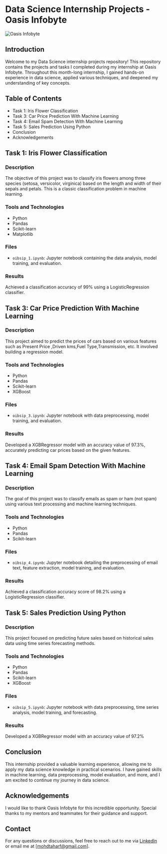# Data Science Internship Projects - Oasis Infobyte

![Oasis Infobyte](https://miro.medium.com/v2/resize:fit:878/1*eGL7fT6e9wltmwt1BSQlPg.jpeg)

## Introduction

Welcome to my Data Science internship projects repository! This repository contains the projects and tasks I completed during my internship at Oasis Infobyte. Throughout this month-long internship, I gained hands-on experience in data science, applied various techniques, and deepened my understanding of key concepts.

## Table of Contents

- Task 1: Iris Flower Classification
- Task 3: Car Price Prediction With Machine Learning
- Task 4: Email Spam Detection With Machine Learning
- Task 5: Sales Prediction Using Python
- Conclusion
- Acknowledgements

## Task 1: Iris Flower Classification

### Description

The objective of this project was to classify iris flowers among three species (setosa, versicolor, virginica) based on the length and width of their sepals and petals. This is a classic classification problem in machine learning.

### Tools and Technologies

- Python
- Pandas
- Scikit-learn
- Matplotlib

### Files

- `oibsip_1.ipynb`: Jupyter notebook containing the data analysis, model training, and evaluation.

### Results

Achieved a classification accuracy of 99% using a LogisticRegression classifier.

## Task 3: Car Price Prediction With Machine Learning

### Description

This project aimed to predict the prices of cars based on various features such as Present Price ,Driven kms,Fuel Type,Transmission, etc. It involved building a regression model.

### Tools and Technologies

- Python
- Pandas
- Scikit-learn
- XGBoost

### Files

- `oibsip_3.ipynb`: Jupyter notebook with data preprocessing, model training, and evaluation.

### Results

Developed a XGBRegressor model with an accuracy value of 97.3%, accurately predicting car prices based on the given features.

## Task 4: Email Spam Detection With Machine Learning

### Description

The goal of this project was to classify emails as spam or ham (not spam) using various text processing and machine learning techniques.

### Tools and Technologies

- Python
- Pandas
- Scikit-learn

### Files

- `oibsip_4.ipynb`: Jupyter notebook detailing the preprocessing of email text, feature extraction, model training, and evaluation.

### Results

Achieved a classification accuracy score of 98.2% using a LogisticRegression classifier.

## Task 5: Sales Prediction Using Python

### Description

This project focused on predicting future sales based on historical sales data using time series forecasting methods.

### Tools and Technologies

- Python
- Pandas
- Scikit-learn
- XGBoost

  
### Files

- `oibsip_5.ipynb`: Jupyter notebook with data preprocessing, time series analysis, model training, and forecasting.

### Results

Developed a XGBRegressor model with an accuracy value of 97.2%

## Conclusion

This internship provided a valuable learning experience, allowing me to apply my data science knowledge in practical scenarios. I have gained skills in machine learning, data preprocessing, model evaluation, and more, and I am excited to continue my journey in data science.

## Acknowledgements

I would like to thank Oasis Infobyte for this incredible opportunity. Special thanks to my mentors and teammates for their guidance and support.

## Contact

For any questions or discussions, feel free to reach out to me via [LinkedIn](https://www.linkedin.com/in/taharf/) or email me at [mohdtaharf@gmail.com].
